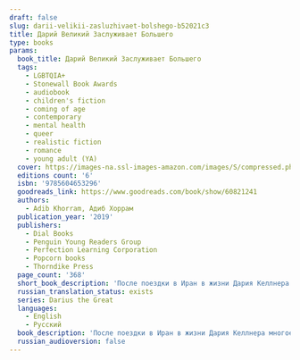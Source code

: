 ```yaml
---
draft: false
slug: darii-velikii-zasluzhivaet-bolshego-b52021c3
title: Дарий Великий Заслуживает Большего
type: books
params:
  book_title: Дарий Великий Заслуживает Большего
  tags:
    - LGBTQIA+
    - Stonewall Book Awards
    - audiobook
    - children's fiction
    - coming of age
    - contemporary
    - mental health
    - queer
    - realistic fiction
    - romance
    - young adult (YA)
  cover: https://images-na.ssl-images-amazon.com/images/S/compressed.photo.goodreads.com/books/1650101290i/60821241.jpg
  editions count: '6'
  isbn: '9785604653296'
  goodreads_link: https://www.goodreads.com/book/show/60821241
  authors:
    - Adib Khorram, Адиб Хоррам
  publication_year: '2019'
  publishers:
    - Dial Books
    - Penguin Young Readers Group
    - Perfection Learning Corporation
    - Popcorn books
    - Thorndike Press
  page_count: '368'
  short_book_description: 'После поездки в Иран в жизни Дария Келлнера многое изменилось: он наконец наладил отношения с отцом, занимается футболом, работает в чайном магазине, а со своим лучшим другом Сухрабом общается по...'
  russian_translation_status: exists
  series: Darius the Great
  languages:
    - English
    - Русский
  book_description: 'После поездки в Иран в жизни Дария Келлнера многое изменилось: он наконец наладил отношения с отцом, занимается футболом, работает в чайном магазине, а со своим лучшим другом Сухрабом общается по скайпу. А еще он влюбился.Но вскоре все рушится: работа в магазине дается ему с трудом, Сухраб не отвечает на звонки, отец постоянно в командировках. И еще, кажется, Дарий влюбился не в того...Дарий в порядке — как будто он наконец нашел себя в этом мире. Но, может, быть в порядке — недостаточно? Может, Дарий заслуживает большего?'
  russian_audioversion: false
---
```


